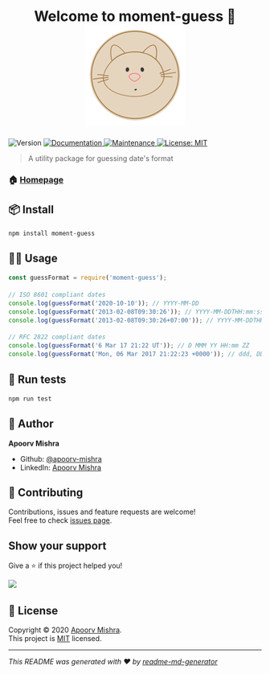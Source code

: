 <h1 align="center">Welcome to moment-guess 👋<br> <img src="./logo.png" /></h1>
<p>
  <img alt="Version" src="https://img.shields.io/badge/version-1.0.3-blue.svg?cacheSeconds=2592000" />
  <a href="https://github.com/apoorv-mishra/moment-guess#readme" target="_blank">
    <img alt="Documentation" src="https://img.shields.io/badge/documentation-yes-brightgreen.svg" />
  </a>
  <a href="https://github.com/apoorv-mishra/moment-guess/graphs/commit-activity" target="_blank">
    <img alt="Maintenance" src="https://img.shields.io/badge/Maintained%3F-yes-green.svg" />
  </a>
  <a href="https://github.com/apoorv-mishra/moment-guess/blob/master/LICENSE" target="_blank">
    <img alt="License: MIT" src="https://img.shields.io/github/license/apoorv-mishra/moment-guess" />
  </a>
</p>

> A utility package for guessing date's format

### 🏠 [Homepage](https://github.com/apoorv-mishra/moment-guess#readme)

## :package: Install

```sh
npm install moment-guess
```

## 👨‍💻 Usage
```javascript
const guessFormat = require('moment-guess');

// ISO 8601 compliant dates
console.log(guessFormat('2020-10-10')); // YYYY-MM-DD
console.log(guessFormat('2013-02-08T09:30:26')); // YYYY-MM-DDTHH:mm:ss
console.log(guessFormat('2013-02-08T09:30:26+07:00')); // YYYY-MM-DDTHH:mm:ssZ

// RFC 2822 compliant dates
console.log(guessFormat('6 Mar 17 21:22 UT')); // D MMM YY HH:mm ZZ
console.log(guessFormat('Mon, 06 Mar 2017 21:22:23 +0000')); // ddd, DD MMM YYYY HH:mm:ss ZZ
```

## :hammer: Run tests

```sh
npm run test
```

## :man: Author

**Apoorv Mishra**

* Github: [@apoorv-mishra](https://github.com/apoorv-mishra)
* LinkedIn: [Apoorv Mishra](https://www.linkedin.com/in/apoorv-mishra-76a06249/)

## 🤝 Contributing

Contributions, issues and feature requests are welcome!<br />Feel free to check [issues page](https://github.com/apoorv-mishra/moment-guess/issues). 

## Show your support

Give a ⭐️ if this project helped you!

<a href="https://www.patreon.com/apoorvmishra">
  <img src="https://c5.patreon.com/external/logo/become_a_patron_button@2x.png" width="160">
</a>

## 📝 License

Copyright © 2020 [Apoorv Mishra](https://github.com/apoorv-mishra).<br />
This project is [MIT](https://github.com/apoorv-mishra/moment-guess/blob/master/LICENSE) licensed.

***
_This README was generated with ❤️ by [readme-md-generator](https://github.com/kefranabg/readme-md-generator)_
